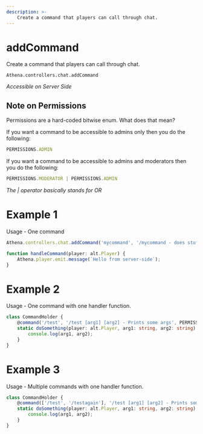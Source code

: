 ```yaml
---
description: >-
    Create a command that players can call through chat.
---
```


# addCommand

Create a command that players can call through chat.

```
Athena.controllers.chat.addCommand
```

_Accessible on Server Side_

## Note on Permissions

Permissions are a hard-coded bitwise enum. What does that mean?

If you want a command to be accessible to admins only then you do the following:

```typescript
PERMISSIONS.ADMIN
```

If you want a command to be accessible to admins and moderators then you do the following:

```typescript
PERMISSIONS.MODERATOR | PERMISSIONS.ADMIN
```

_The | operator basically stands for OR_

# Example 1

Usage - One command

```typescript
Athena.controllers.chat.addCommand('mycommand', '/mycommand - does stuff', PERMISSIONS.NONE, handleCommand);

function handleCommand(player: alt.Player) {
    Athena.player.emit.message(`Hello from server-side`);
}
```

# Example 2

Usage - One command with one handler function.

```typescript
class CommandHolder {
    @command('/test', '/test [arg1] [arg2] - Prints some args', PERMISSIONS.NONE)
    static doSomething(player: alt.Player, arg1: string, arg2: string) {
        console.log(arg1, arg2);
    }
}
```

# Example 3

Usage - Multiple commands with one handler function.

```typescript
class CommandHolder {
    @command(['/test', '/testagain'], '/test [arg1] [arg2] - Prints some args', PERMISSIONS.NONE)
    static doSomething(player: alt.Player, arg1: string, arg2: string) {
        console.log(arg1, arg2);
    }
}
```